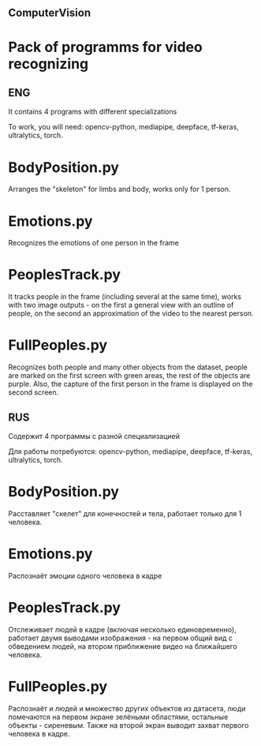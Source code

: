 ## ComputerVision
# Pack of programms for video recognizing


## ENG


It contains 4 programs with different specializations

To work, you will need: opencv-python, mediapipe, deepface, tf-keras, ultralytics, torch.

# BodyPosition.py

Arranges the "skeleton" for limbs and body, works only for 1 person.

# Emotions.py

Recognizes the emotions of one person in the frame

# PeoplesTrack.py

It tracks people in the frame (including several at the same time), works with two image outputs - on the first a general view with an outline of people, on the second an approximation of the video to the nearest person.

# FullPeoples.py

Recognizes both people and many other objects from the dataset, people are marked on the first screen with green areas, the rest of the objects are purple. Also, the capture of the first person in the frame is displayed on the second screen.

## RUS

Содержит 4 программы с разной специализацией

Для работы потребуются: opencv-python, mediapipe, deepface, tf-keras, ultralytics, torch.

# BodyPosition.py 

Расставляет "скелет" для конечностей и тела, работает только для 1 человека.

# Emotions.py

Распознаёт эмоции одного человека в кадре

# PeoplesTrack.py

Отслеживает людей в кадре (включая несколько единовременно), работает двумя выводами изображения - на первом общий вид с обведением людей, на втором приближение видео на ближайшего человека.

# FullPeoples.py

Распознаёт и людей и множество других объектов из датасета, люди помечаются на первом экране зелёными  областями, остальные объекты - сиреневым. Также на второй экран выводит захват первого человека в кадре.
